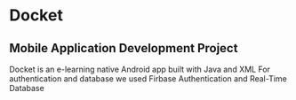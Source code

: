 # Docket
## Mobile Application Development Project 
Docket is an e-learning native Android app built with Java and XML
For authentication and database we used Firbase Authentication and Real-Time Database
